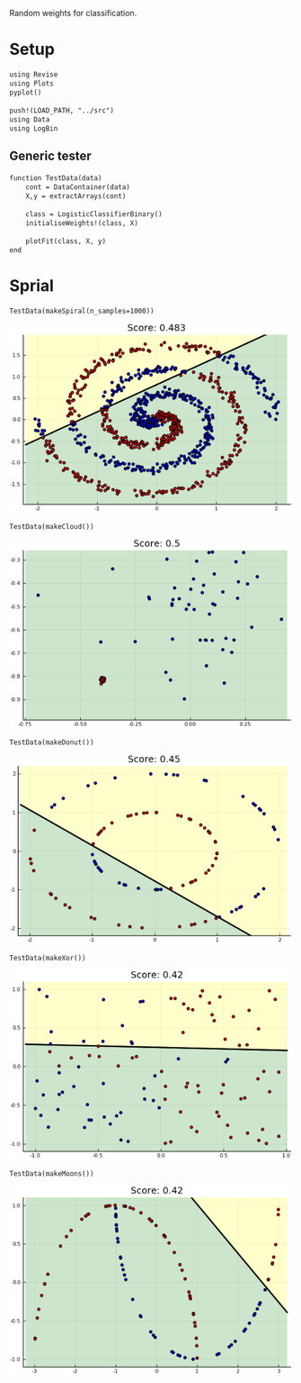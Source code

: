 Random weights for classification.


# Setup

    using Revise
    using Plots
    pyplot()
    
    push!(LOAD_PATH, "../src")
    using Data
    using LogBin


## Generic tester

    function TestData(data)
        cont = DataContainer(data)
        X,y = extractArrays(cont)
    
        class = LogisticClassifierBinary()
        initialiseWeights!(class, X)
    
        plotFit(class, X, y)
    end


# Sprial

    TestData(makeSpiral(n_samples=1000))

![img](images/rand_weights_Spiral.png)

    TestData(makeCloud())

![img](images/rand_weights_Cloud.png)

    TestData(makeDonut())

![img](images/rand_weights_Donut.png)

    TestData(makeXor())

![img](images/rand_weights_Xor.png)

    TestData(makeMoons())

![img](images/rand_weights_Moons.png)

